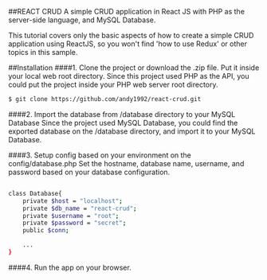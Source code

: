 ##REACT CRUD
A simple CRUD application in React JS with PHP as the server-side language, and MySQL Database.

This tutorial covers only the basic aspects of how to create a simple CRUD application using ReactJS, so you won't find 'how to use Redux' or
 other topics in this sample.

##Installation
####1. Clone the project or download the .zip file. Put it inside your local web root directory.
Since this project used PHP as the API, you could put the project inside your PHP web server root directory.

```sh
$ git clone https://github.com/andy1992/react-crud.git
```

####2. Import the database from /database directory to your MySQL Database
Since the project used MySQL Database, you could find the exported database on the /database directory, and import it to your MySQL Database.

####3. Setup config based on your environment on the config/database.php
Set the hostname, database name, username, and password based on your database configuration.

```sh

class Database{
    private $host = "localhost";
    private $db_name = "react-crud";
    private $username = "root";
    private $password = "secret";
    public $conn;

    ...
}
```

####4. Run the app on your browser.